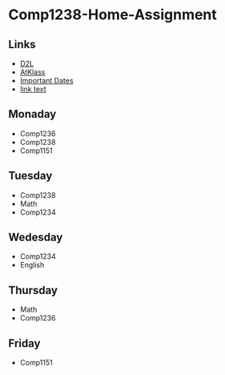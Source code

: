 # Comp1238-Home-Assignment
## Links
- [D2L](https://learn.georgebrown.ca)
- [AtKlass](https://app.atklass.com)
- [Important Dates](https://www.georgebrown.ca/current-students/important-dates?term=27246&category=131)
- [link text](comp1238.md)
  
## Monaday
 - Comp1236
 - Comp1238
 - Comp1151

## Tuesday
 - Comp1238
 - Math
 - Comp1234

## Wedesday
 - Comp1234
 - English
   
## Thursday
 - Math
 - Comp1236

## Friday
 - Comp1151
